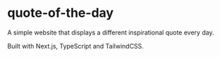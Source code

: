 # quote-of-the-day

A simple website that displays a different inspirational quote every day.

Built with Next.js, TypeScript and TailwindCSS.
